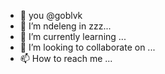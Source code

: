 - 👋 you @goblvk 
- 👀 I’m ndeleng in zzz...
- 🌱 I’m currently learning ...
- 💞️ I’m looking to collaborate on ...
- 📫 How to reach me ...

<!---
goblvk/goblvk is a ✨ special ✨ repository because its `README.md` (this file) appears on your GitHub profile.
You can click the Preview link to take a look at your changes.
--->
